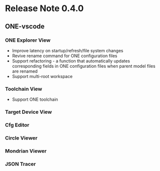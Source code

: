 # Release Note 0.4.0

## ONE-vscode

### ONE Explorer View
- Improve latency on startup/refresh/file system changes
- Revive rename command for ONE configuration files
- Support refactoring - a function that automatically updates corresponding fields in ONE configuration files when parent model files are renamed
- Support multi-root workspace
### Toolchain View

- Support ONE toolchain

### Target Device View

### Cfg Editor

### Circle Viewer

### Mondrian Viewer

### JSON Tracer

